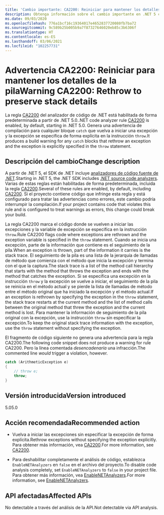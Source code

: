 ```yaml
---
title: 'Cambio importante: CA2200: Reiniciar para mantener los detalles de la pila'
description: Obtenga información sobre el cambio importante en .NET 5 causado por la habilitación de la regla de análisis de código CA2200.
ms.date: 09/03/2020
ms.openlocfilehash: 776a1bcf16c19364017e4652837720080fb7ba72
ms.sourcegitcommit: 9c589b25b005b9a7f87327646020eb85c3b6306f
ms.translationtype: HT
ms.contentlocale: es-ES
ms.lasthandoff: 03/06/2021
ms.locfileid: "102257731"
---
```

# <a name="warning-ca2200-rethrow-to-preserve-stack-details"></a><span data-ttu-id="20557-103">Advertencia CA2200: Reiniciar para mantener los detalles de la pila</span><span class="sxs-lookup"><span data-stu-id="20557-103">Warning CA2200: Rethrow to preserve stack details</span></span>

<span data-ttu-id="20557-104">La regla [CA2200](/visualstudio/code-quality/ca2200) del analizador de código de .NET está habilitada de forma predeterminada a partir de .NET 5.0.</span><span class="sxs-lookup"><span data-stu-id="20557-104">.NET code analyzer rule [CA2200](/visualstudio/code-quality/ca2200) is enabled, by default, starting in .NET 5.0.</span></span> <span data-ttu-id="20557-105">Genera una advertencia de compilación para cualquier bloque `catch` que vuelva a iniciar una excepción y la excepción se especifica de forma explícita en la instrucción `throw`.</span><span class="sxs-lookup"><span data-stu-id="20557-105">It produces a build warning for any `catch` blocks that rethrow an exception and the exception is explicitly specified in the `throw` statement.</span></span>

## <a name="change-description"></a><span data-ttu-id="20557-106">Descripción del cambio</span><span class="sxs-lookup"><span data-stu-id="20557-106">Change description</span></span>

<span data-ttu-id="20557-107">A partir de .NET 5, el SDK de .NET incluye [analizadores de código fuente de .NET](../../../../fundamentals/code-analysis/overview.md).</span><span class="sxs-lookup"><span data-stu-id="20557-107">Starting in .NET 5, the .NET SDK includes [.NET source code analyzers](../../../../fundamentals/code-analysis/overview.md).</span></span> <span data-ttu-id="20557-108">Varias de estas reglas están habilitadas de forma predeterminada, incluida la regla [CA2200](/visualstudio/code-quality/ca2200).</span><span class="sxs-lookup"><span data-stu-id="20557-108">Several of these rules are enabled, by default, including [CA2200](/visualstudio/code-quality/ca2200).</span></span> <span data-ttu-id="20557-109">Si el proyecto contiene código que infringe esta regla y está configurado para tratar las advertencias como errores, este cambio podría interrumpir la compilación.</span><span class="sxs-lookup"><span data-stu-id="20557-109">If your project contains code that violates this rule and is configured to treat warnings as errors, this change could break your build.</span></span>

<span data-ttu-id="20557-110">La regla CA2200 marca el código donde se vuelven a iniciar las excepciones y la variable de excepción se especifica en la instrucción `throw`.</span><span class="sxs-lookup"><span data-stu-id="20557-110">Rule CA2200 flags code where exceptions are rethrown and the exception variable is specified in the `throw` statement.</span></span> <span data-ttu-id="20557-111">Cuando se inicia una excepción, parte de la información que contiene es el seguimiento de la pila.</span><span class="sxs-lookup"><span data-stu-id="20557-111">When an exception is thrown, part of the information it carries is the stack trace.</span></span> <span data-ttu-id="20557-112">El seguimiento de la pila es una lista de la jerarquía de llamadas de método que comienza con el método que inicia la excepción y termina con el que la captura.</span><span class="sxs-lookup"><span data-stu-id="20557-112">The stack trace is a list of the method call hierarchy that starts with the method that throws the exception and ends with the method that catches the exception.</span></span> <span data-ttu-id="20557-113">Si se especifica una excepción en la instrucción `throw` y la excepción se vuelve a iniciar, el seguimiento de la pila se reinicia en el método actual y se pierde la lista de llamadas de método entre el método original que ha iniciado la excepción y el método actual.</span><span class="sxs-lookup"><span data-stu-id="20557-113">If an exception is rethrown by specifying the exception in the `throw` statement, the stack trace restarts at the current method and the list of method calls between the original method that threw the exception and the current method is lost.</span></span> <span data-ttu-id="20557-114">Para mantener la información de seguimiento de la pila original con la excepción, use la instrucción `throw` sin especificar la excepción.</span><span class="sxs-lookup"><span data-stu-id="20557-114">To keep the original stack trace information with the exception, use the `throw` statement without specifying the exception.</span></span>

<span data-ttu-id="20557-115">El fragmento de código siguiente no genera una advertencia para la regla CA2200.</span><span class="sxs-lookup"><span data-stu-id="20557-115">The following code snippet does not produce a warning for rule CA2200.</span></span> <span data-ttu-id="20557-116">Pero la línea comentada *desencadenaría* una infracción.</span><span class="sxs-lookup"><span data-stu-id="20557-116">The commented line *would* trigger a violation, however.</span></span>

```csharp
catch (ArithmeticException e)
{
    // throw e;
    throw;
}
```

## <a name="version-introduced"></a><span data-ttu-id="20557-117">Versión introducida</span><span class="sxs-lookup"><span data-stu-id="20557-117">Version introduced</span></span>

<span data-ttu-id="20557-118">5.0</span><span class="sxs-lookup"><span data-stu-id="20557-118">5.0</span></span>

## <a name="recommended-action"></a><span data-ttu-id="20557-119">Acción recomendada</span><span class="sxs-lookup"><span data-stu-id="20557-119">Recommended action</span></span>

- <span data-ttu-id="20557-120">Vuelva a iniciar las excepciones sin especificar la excepción de forma explícita.</span><span class="sxs-lookup"><span data-stu-id="20557-120">Rethrow exceptions without specifying the exception explicitly.</span></span> <span data-ttu-id="20557-121">Para obtener más información, vea [CA2200](/visualstudio/code-quality/ca2200).</span><span class="sxs-lookup"><span data-stu-id="20557-121">For more information, see [CA2200](/visualstudio/code-quality/ca2200).</span></span>

- <span data-ttu-id="20557-122">Para deshabilitar completamente el análisis de código, establezca `EnableNETAnalyzers` en `false` en el archivo del proyecto.</span><span class="sxs-lookup"><span data-stu-id="20557-122">To disable code analysis completely, set `EnableNETAnalyzers` to `false` in your project file.</span></span> <span data-ttu-id="20557-123">Para obtener más información, vea [EnableNETAnalyzers](../../../project-sdk/msbuild-props.md#enablenetanalyzers).</span><span class="sxs-lookup"><span data-stu-id="20557-123">For more information, see [EnableNETAnalyzers](../../../project-sdk/msbuild-props.md#enablenetanalyzers).</span></span>

## <a name="affected-apis"></a><span data-ttu-id="20557-124">API afectadas</span><span class="sxs-lookup"><span data-stu-id="20557-124">Affected APIs</span></span>

<span data-ttu-id="20557-125">No detectable a través del análisis de la API.</span><span class="sxs-lookup"><span data-stu-id="20557-125">Not detectable via API analysis.</span></span>

<!--

### Affected APIs

Not detectable via API analysis.

### Category

Code analysis

-->
